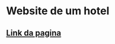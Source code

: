 # Website de um hotel
## [Link da pagina](https://gabrielcordeirobarrosoteles.github.io/hotelurbano/)
